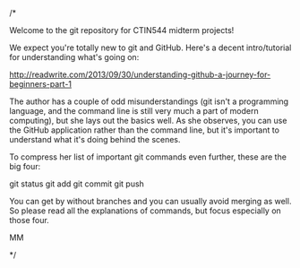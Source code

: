 /*

Welcome to the git repository for CTIN544 midterm projects! 

We expect you're totally new to git and GitHub. Here's a decent intro/tutorial for understanding what's going on:

http://readwrite.com/2013/09/30/understanding-github-a-journey-for-beginners-part-1

The author has a couple of odd misunderstandings (git isn't a programming language, and the command line is still very much a part of modern computing), but she lays out the basics well. As she observes, you can use the GitHub application rather than the command line, but it's important to understand what it's doing behind the scenes.

To compress her list of important git commands even further, these are the big four:

git status
git add
git commit
git push

You can get by without branches and you can usually avoid merging as well. So please read all the explanations of commands, but focus especially on those four.

MM

*/